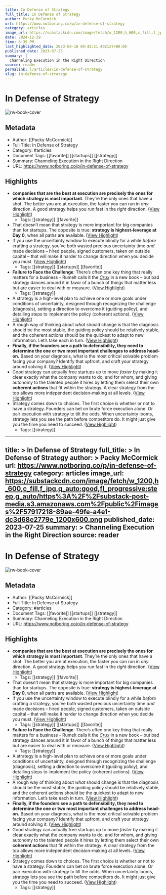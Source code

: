 ```yaml
---
title: In Defense of Strategy
full_title: In Defense of Strategy
author: Packy McCormick
url: https://www.notboring.co/p/in-defense-of-strategy
category: articles
image_url: https://substackcdn.com/image/fetch/w_1200,h_600,c_fill,f_jpg,q_auto:good,fl_progressive:steep,g_auto/https%3A%2F%2Fsubstack-post-media.s3.amazonaws.com%2Fpublic%2Fimages%2F57917218-89ae-49fe-a4e1-dc3d68e2779e_1200x600.png
date: 2024-12-29
time: 6:39 PM
last_highlighted_date: 2023-08-18 09:43:21.492127+00:00
published_date: 2023-07-25
summary: |
  Channeling Execution in the Right Direction
source: reader
permalink: l/articles/in-defense-of-strategy
slug: in-defense-of-strategy
---
```

# In Defense of Strategy

![rw-book-cover](https://substackcdn.com/image/fetch/w_1200,h_600,c_fill,f_jpg,q_auto:good,fl_progressive:steep,g_auto/https%3A%2F%2Fsubstack-post-media.s3.amazonaws.com%2Fpublic%2Fimages%2F57917218-89ae-49fe-a4e1-dc3d68e2779e_1200x600.png)

## Metadata
- Author: [[Packy McCormick]]
- Full Title: In Defense of Strategy
- Category: #articles
- Document Tags: [[favorite]] [[startups]] [[strategy]] 
- Summary: Channeling Execution in the Right Direction
- URL: https://www.notboring.co/p/in-defense-of-strategy

## Highlights
- **companies that are the best at execution are precisely the ones for which strategy is most important**. They’re the only ones that have a shot.
  The better you are at execution, the faster you can run in *any* direction. A good strategy helps you run fast in the *right* direction. ([View Highlight](https://read.readwise.io/read/01h83zjectjva39rmrbm1tzsx6))
    - Tags: [[strategy]] [[favorite]] 
- That doesn’t mean that strategy is more important for big companies than for startups. The opposite is true: **strategy is highest-leverage at Day 0**, when all paths are available. ([View Highlight](https://read.readwise.io/read/01h83zmdbky69j223dykmqazdr))
- If you use the uncertainty window to execute blindly for a while *before* crafting a strategy, you’ve both wasted precious uncertainty time *and* made decisions – hired people, signed customers, taken on outside capital – that will make it harder to change direction when you decide you must. ([View Highlight](https://read.readwise.io/read/01h83zn1k14drn13chxxvqytag))
    - Tags: [[strategy]] [[startups]] [[favorite]] 
- **Failure to Face the Challenge**: There’s often one key thing that really matters for a business - Rumelt calls it the *[Crux](https://www.amazon.com/Crux-How-Leaders-Become-Strategists-ebook/dp/B09G2QXXWX)* in a new book – but bad strategy dances around it in favor of a bunch of things that matter less but are easier to deal with or measure. ([View Highlight](https://read.readwise.io/read/01h83zp30jsqjydfz4ze6khf0z))
    - Tags: [[strategy]] 
- A strategy is a high-level plan to achieve one or more goals under conditions of uncertainty, designed through recognizing the challenge (diagnosis), setting a direction to overcome it (guiding policy), and detailing steps to implement the policy (coherent actions). ([View Highlight](https://read.readwise.io/read/01h83zqqqpqc8mfjd2xq9rjv01))
- A rough way of thinking about *what* should change is that the diagnosis should be the most stable, the guiding policy should be relatively stable, and the coherent actions should be the quickest to adapt to new information. Let’s take each in turn. ([View Highlight](https://read.readwise.io/read/01h83zsa6b2cyqk4j0kjpypk5k))
- **Finally, if the founders see a path to defensibility, they need to determine the one or two most important challenges to address head-on.**
  Based on your diagnosis, what is the most critical solvable problem facing your company? Identify that upfront, and craft your strategy around solving it. ([View Highlight](https://read.readwise.io/read/01h8400nbwycxk0e5qmbbwc243))
- Good strategy can actually free startups up to move *faster* by making it clear exactly what the company wants to do, and for whom, and giving autonomy to the talented people it hires by letting them select their own **coherent actions** that fit within the strategy. A clear strategy from the top allows more independent decision-making at all levels. ([View Highlight](https://read.readwise.io/read/01h8405an37dsx5dytme7xpjjx))
- Strategy comes down to choices. The first choice is whether or not to have a strategy. Founders can bet on brute force execution alone. Or pair execution with strategy to tilt the odds.
  When uncertainty looms, strategy lets you see the path before competitors do. It might just give you the time you need to succeed. ([View Highlight](https://read.readwise.io/read/01h840e9rge0hry5xtgt34y3nn))
    - Tags: [[strategy]] 


---
title: >
  In Defense of Strategy
full_title: >
  In Defense of Strategy
author: >
  Packy McCormick
url: https://www.notboring.co/p/in-defense-of-strategy
category: articles
image_url: https://substackcdn.com/image/fetch/w_1200,h_600,c_fill,f_jpg,q_auto:good,fl_progressive:steep,g_auto/https%3A%2F%2Fsubstack-post-media.s3.amazonaws.com%2Fpublic%2Fimages%2F57917218-89ae-49fe-a4e1-dc3d68e2779e_1200x600.png
published_date: 2023-07-25
summary: >
  Channeling Execution in the Right Direction
source: reader
---
# In Defense of Strategy

![rw-book-cover](https://substackcdn.com/image/fetch/w_1200,h_600,c_fill,f_jpg,q_auto:good,fl_progressive:steep,g_auto/https%3A%2F%2Fsubstack-post-media.s3.amazonaws.com%2Fpublic%2Fimages%2F57917218-89ae-49fe-a4e1-dc3d68e2779e_1200x600.png)

## Metadata
- Author: [[Packy McCormick]]
- Full Title: In Defense of Strategy
- Category: #articles
- Document Tags: [[favorite]] [[startups]] [[strategy]] 
- Summary: Channeling Execution in the Right Direction
- URL: https://www.notboring.co/p/in-defense-of-strategy

## Highlights
- **companies that are the best at execution are precisely the ones for which strategy is most important**. They’re the only ones that have a shot.
  The better you are at execution, the faster you can run in *any* direction. A good strategy helps you run fast in the *right* direction. ([View Highlight](https://read.readwise.io/read/01h83zjectjva39rmrbm1tzsx6))
    - Tags: [[strategy]] [[favorite]] 
- That doesn’t mean that strategy is more important for big companies than for startups. The opposite is true: **strategy is highest-leverage at Day 0**, when all paths are available. ([View Highlight](https://read.readwise.io/read/01h83zmdbky69j223dykmqazdr))
- If you use the uncertainty window to execute blindly for a while *before* crafting a strategy, you’ve both wasted precious uncertainty time *and* made decisions – hired people, signed customers, taken on outside capital – that will make it harder to change direction when you decide you must. ([View Highlight](https://read.readwise.io/read/01h83zn1k14drn13chxxvqytag))
    - Tags: [[strategy]] [[startups]] [[favorite]] 
- **Failure to Face the Challenge**: There’s often one key thing that really matters for a business - Rumelt calls it the *[Crux](https://www.amazon.com/Crux-How-Leaders-Become-Strategists-ebook/dp/B09G2QXXWX)* in a new book – but bad strategy dances around it in favor of a bunch of things that matter less but are easier to deal with or measure. ([View Highlight](https://read.readwise.io/read/01h83zp30jsqjydfz4ze6khf0z))
    - Tags: [[strategy]] 
- A strategy is a high-level plan to achieve one or more goals under conditions of uncertainty, designed through recognizing the challenge (diagnosis), setting a direction to overcome it (guiding policy), and detailing steps to implement the policy (coherent actions). ([View Highlight](https://read.readwise.io/read/01h83zqqqpqc8mfjd2xq9rjv01))
- A rough way of thinking about *what* should change is that the diagnosis should be the most stable, the guiding policy should be relatively stable, and the coherent actions should be the quickest to adapt to new information. Let’s take each in turn. ([View Highlight](https://read.readwise.io/read/01h83zsa6b2cyqk4j0kjpypk5k))
- **Finally, if the founders see a path to defensibility, they need to determine the one or two most important challenges to address head-on.**
  Based on your diagnosis, what is the most critical solvable problem facing your company? Identify that upfront, and craft your strategy around solving it. ([View Highlight](https://read.readwise.io/read/01h8400nbwycxk0e5qmbbwc243))
- Good strategy can actually free startups up to move *faster* by making it clear exactly what the company wants to do, and for whom, and giving autonomy to the talented people it hires by letting them select their own **coherent actions** that fit within the strategy. A clear strategy from the top allows more independent decision-making at all levels. ([View Highlight](https://read.readwise.io/read/01h8405an37dsx5dytme7xpjjx))
- Strategy comes down to choices. The first choice is whether or not to have a strategy. Founders can bet on brute force execution alone. Or pair execution with strategy to tilt the odds.
  When uncertainty looms, strategy lets you see the path before competitors do. It might just give you the time you need to succeed. ([View Highlight](https://read.readwise.io/read/01h840e9rge0hry5xtgt34y3nn))
    - Tags: [[strategy]] 


